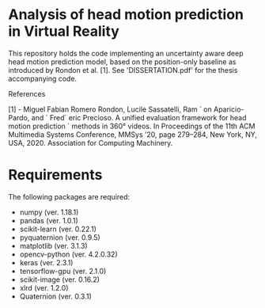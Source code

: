 # Analysis of head motion prediction in Virtual Reality

This repository holds the code implementing an uncertainty aware deep head motion prediction model, based on the position-only baseline as introduced by Rondon et al. [1]. See 'DISSERTATION.pdf' for the thesis accompanying code.

References 

[1] - Miguel Fabian Romero Rondon, Lucile Sassatelli, Ram ´ on Aparicio-Pardo, and ´
Fred´ eric Precioso. A unified evaluation framework for head motion prediction ´
methods in 360° videos. In Proceedings of the 11th ACM Multimedia Systems
Conference, MMSys ’20, page 279–284, New York, NY, USA, 2020. Association
for Computing Machinery.

# Requirements

The following packages are required:
* numpy (ver. 1.18.1)
* pandas (ver. 1.0.1)
* scikit-learn (ver. 0.22.1)
* pyquaternion (ver. 0.9.5)
* matplotlib (ver. 3.1.3)
* opencv-python (ver. 4.2.0.32)
* keras (ver. 2.3.1)
* tensorflow-gpu (ver. 2.1.0)
* scikit-image (ver. 0.16.2)
* xlrd (ver. 1.2.0)
* Quaternion (ver. 0.3.1)

